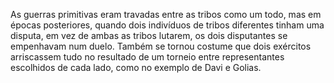 ﻿As guerras primitivas eram travadas entre as tribos como um todo, mas em épocas posteriores, quando dois indivíduos de tribos diferentes tinham uma disputa, em vez de ambas as tribos lutarem, os dois disputantes se empenhavam num duelo. Também se tornou costume que dois exércitos arriscassem tudo no resultado de um torneio entre representantes escolhidos de cada lado, como no exemplo de Davi e Golias.